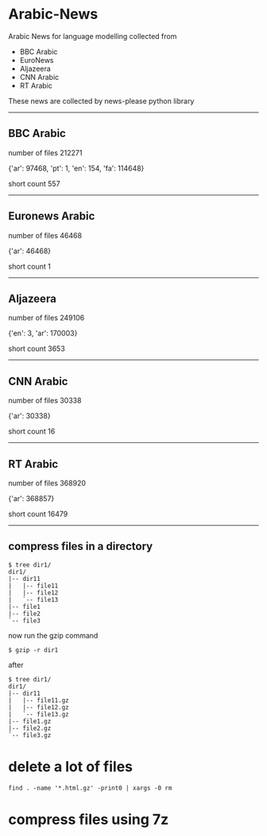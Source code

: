 ﻿﻿﻿﻿﻿﻿# Arabic-NewsArabic News for language modelling collected from * BBC Arabic * EuroNews * Aljazeera * CNN Arabic * RT Arabic These news are collected by news-please python library---## BBC Arabic number of files 212271{'ar': 97468, 'pt': 1, 'en': 154, 'fa': 114648}short count 557--- ## Euronews Arabic number of files 46468{'ar': 46468}short count 1---## Aljazeera number of files 249106{'en': 3, 'ar': 170003}short count 3653---## CNN Arabic number of files 30338{'ar': 30338}short count 16---## RT Arabic number of files 368920{'ar': 368857}short count 16479---## compress files in a directory ```$ tree dir1/dir1/|-- dir11|   |-- file11|   |-- file12|   `-- file13|-- file1|-- file2`-- file3```now run the gzip command`$ gzip -r dir1`after```$ tree dir1/dir1/|-- dir11|   |-- file11.gz|   |-- file12.gz|   `-- file13.gz|-- file1.gz|-- file2.gz`-- file3.gz```# delete a lot of files `find . -name '*.html.gz' -print0 | xargs -0 rm`# compress files using 7z 